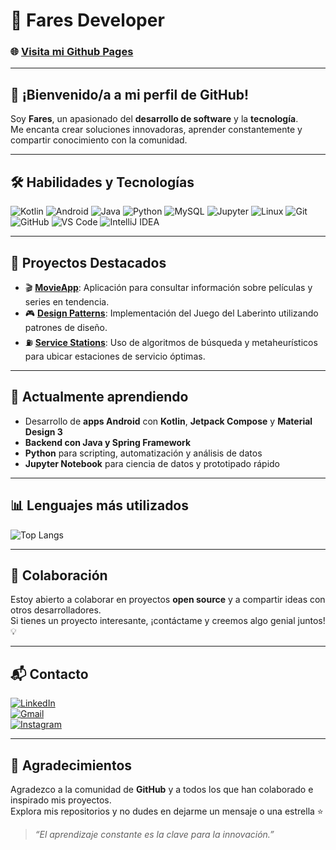 # 🚀 Fares Developer  
### 🌐 <a href="https://fares-developer.github.io" target="_blank">Visita mi Github Pages</a>

---

## 👋 ¡Bienvenido/a a mi perfil de GitHub!  

Soy **Fares**, un apasionado del **desarrollo de software** y la **tecnología**.  
Me encanta crear soluciones innovadoras, aprender constantemente y compartir conocimiento con la comunidad.  

---

## 🛠️ Habilidades y Tecnologías  

![Kotlin](https://img.shields.io/badge/Kotlin-0095D5?logo=kotlin&logoColor=white&style=flat-square)
![Android](https://img.shields.io/badge/Android-3DDC84?logo=android&logoColor=white&style=flat-square)
![Java](https://img.shields.io/badge/Java-ED8B00?logo=openjdk&logoColor=white&style=flat-square)
![Python](https://img.shields.io/badge/Python-3776AB?logo=python&logoColor=white&style=flat-square)
![MySQL](https://img.shields.io/badge/MySQL-4479A1?logo=mysql&logoColor=white&style=flat-square)
![Jupyter](https://img.shields.io/badge/Jupyter-F37626?logo=jupyter&logoColor=white&style=flat-square)
![Linux](https://img.shields.io/badge/Linux-FCC624?logo=linux&logoColor=black&style=flat-square)
![Git](https://img.shields.io/badge/Git-F05032?logo=git&logoColor=white&style=flat-square)
![GitHub](https://img.shields.io/badge/GitHub-181717?logo=github&logoColor=white&style=flat-square)
![VS Code](https://img.shields.io/badge/VS%20Code-007ACC?logo=visualstudiocode&logoColor=white&style=flat-square)
![IntelliJ IDEA](https://img.shields.io/badge/IntelliJ%20IDEA-000000?logo=intellijidea&logoColor=white&style=flat-square)

---

## 🌟 Proyectos Destacados  

- 🎬 [**MovieApp**](https://github.com/fares-developer/movieapp): Aplicación para consultar información sobre películas y series en tendencia.  
- 🎮 [**Design Patterns**](https://github.com/fares-developer/design_patterns): Implementación del Juego del Laberinto utilizando patrones de diseño.  
- ⛽ [**Service Stations**](https://github.com/fares-developer/stations_place): Uso de algoritmos de búsqueda y metaheurísticos para ubicar estaciones de servicio óptimas.  

---

## 🌱 Actualmente aprendiendo  

- Desarrollo de **apps Android** con **Kotlin**, **Jetpack Compose** y **Material Design 3**  
- **Backend con Java y Spring Framework**  
- **Python** para scripting, automatización y análisis de datos  
- **Jupyter Notebook** para ciencia de datos y prototipado rápido  

---

## 📊 Lenguajes más utilizados  

![Top Langs](https://github-readme-stats.vercel.app/api/top-langs/?username=fares-developer&layout=compact&theme=tokyonight)

---

## 🤝 Colaboración  

Estoy abierto a colaborar en proyectos **open source** y a compartir ideas con otros desarrolladores.  
Si tienes un proyecto interesante, ¡contáctame y creemos algo genial juntos! 💡  

---

## 📬 Contacto  

[![LinkedIn](https://img.shields.io/badge/LinkedIn-0A66C2?logo=linkedin&logoColor=white&style=flat-square)](https://www.linkedin.com/in/fares-endong/)  
[![Gmail](https://img.shields.io/badge/Gmail-D14836?logo=gmail&logoColor=white&style=flat-square)](mailto:faresendongpro@gmail.com)  
[![Instagram](https://img.shields.io/badge/Instagram-E4405F?logo=instagram&logoColor=white&style=flat-square)](https://instagram.com/fares_developer)

---

## 🙌 Agradecimientos  

Agradezco a la comunidad de **GitHub** y a todos los que han colaborado e inspirado mis proyectos.  
Explora mis repositorios y no dudes en dejarme un mensaje o una estrella ⭐  

> _“El aprendizaje constante es la clave para la innovación.”_  
